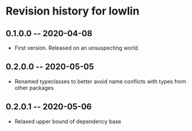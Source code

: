 # Revision history for lowlin

## 0.1.0.0 -- 2020-04-08

* First version. Released on an unsuspecting world.

## 0.2.0.0 -- 2020-05-05

* Renamed typeclasses to better avoid name conflicts with types from other packages

## 0.2.0.1 -- 2020-05-06

* Relaxed upper bound of dependency base


